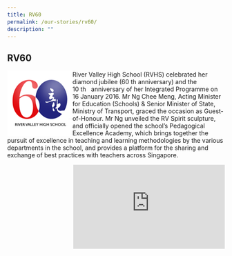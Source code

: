```yaml
---
title: RV60
permalink: /our-stories/rv60/
description: ""
---
```

## RV60

<img src="/images/RV60-logo.png" style="width:30%" align=left>

River Valley High School (RVHS) celebrated her diamond jubilee (60 th anniversary) and the 10 th   anniversary of her Integrated Programme on 16 January 2016. Mr Ng Chee Meng, Acting Minister for Education (Schools) & Senior Minister of State, Ministry of Transport, graced the occasion as Guest-of-Honour. Mr Ng unveiled the RV Spirit sculpture, and officially opened the school’s Pedagogical Excellence Academy, which brings together the pursuit of excellence in teaching and learning methodologies by the various departments in the school, and provides a platform for the sharing and exchange of best practices with teachers across Singapore.

<iframe width="351" height="195" align=right src="https://www.youtube.com/embed/KpUM70LPkgc" title="Snippets and Memories of RV60" frameborder="0" allow="accelerometer; autoplay; clipboard-write; encrypted-media; gyroscope; picture-in-picture" allowfullscreen></iframe>